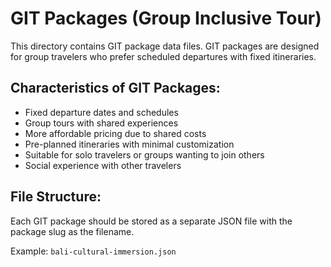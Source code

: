 # GIT Packages (Group Inclusive Tour)

This directory contains GIT package data files. GIT packages are designed for group travelers who prefer scheduled departures with fixed itineraries.

## Characteristics of GIT Packages:
- Fixed departure dates and schedules
- Group tours with shared experiences
- More affordable pricing due to shared costs
- Pre-planned itineraries with minimal customization
- Suitable for solo travelers or groups wanting to join others
- Social experience with other travelers

## File Structure:
Each GIT package should be stored as a separate JSON file with the package slug as the filename.

Example: `bali-cultural-immersion.json`